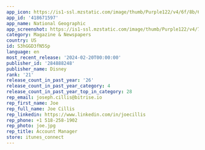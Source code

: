 ```yaml
---
app_icon: https://is1-ssl.mzstatic.com/image/thumb/Purple122/v4/6f/8b/68/6f8b680f-96fa-e921-2bee-4c1524d787f8/AppIcon-0-1x_U007emarketing-0-0-0-7-0-0-85-220-0.png/1024x1024bb.png
app_id: '418671597'
app_name: National Geographic
app_screenshot: https://is1-ssl.mzstatic.com/image/thumb/Purple122/v4/7b/9c/ca/7b9cca04-368c-584e-e90a-e101ecafad21/cab442db-58f5-4c85-82ba-23a39c490c10_1284_x_2778_-_Panel_2.png/1284x2778bb.png
category: Magazine & Newspapers
country: US
id: S3hGGD3fN5Sp
language: en
most_recent_release: '2024-02-20T00:00:00'
publisher_id: '284888248'
publisher_name: Disney
rank: '21'
release_count_in_past_year: '26'
release_count_in_past_year_category: 4
release_count_in_past_year_top_in_category: 28
rep_email: joseph.cillis@bitrise.io
rep_first_name: Joe
rep_full_name: Joe Cillis
rep_linkedin: https://www.linkedin.com/in/joecillis
rep_phone: +1 518-258-1902
rep_photo: joe.jpg
rep_title: Account Manager
store: itunes_connect
---
```

